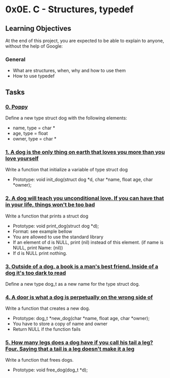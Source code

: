 # 0x0E. C - Structures, typedef
## Learning Objectives
At the end of this project, you are expected to be able to explain to anyone, without the help of Google:
### General
- What are structures, when, why and how to use them
- How to use typedef
## Tasks
### [0. Poppy](dog.h)
Define a new type struct dog with the following elements:
- name, type = char *
- age, type = float
- owner, type = char *
### [1. A dog is the only thing on earth that loves you more than you love yourself](1-init_dog.c)
Write a function that initialize a variable of type struct dog
- Prototype: void init_dog(struct dog *d, char *name, float age, char *owner);
### [2. A dog will teach you unconditional love. If you can have that in your life, things won't be too bad](2-print_dog.c)
Write a function that prints a struct dog
- Prototype: void print_dog(struct dog *d);
- Format: see example bellow
- You are allowed to use the standard library
- If an element of d is NULL, print (nil) instead of this element. (if name is NULL, print Name: (nil))
- If d is NULL print nothing.
### [3. Outside of a dog, a book is a man's best friend. Inside of a dog it's too dark to read](dog.h)
Define a new type dog_t as a new name for the type struct dog.
### [4. A door is what a dog is perpetually on the wrong side of](4-new_dog.c)
Write a function that creates a new dog.
- Prototype: dog_t *new_dog(char *name, float age, char *owner);
- You have to store a copy of name and owner
- Return NULL if the function fails
### [5. How many legs does a dog have if you call his tail a leg? Four. Saying that a tail is a leg doesn't make it a leg](5-free_dog.c)
Write a function that frees dogs.
- Prototype: void free_dog(dog_t *d);
